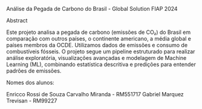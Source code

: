 Análise da Pegada de Carbono do Brasil - Global Solution FIAP 2024

Abstract

Este projeto analisa a pegada de carbono (emissões de CO₂) do Brasil em comparação com outros países, o continente americano, a média global e países membros da OCDE. Utilizamos dados de emissões e consumo de combustíveis fósseis. O projeto segue um pipeline estruturado para realizar análise exploratória, visualizações avançadas e modelagem de Machine Learning (ML), combinando estatística descritiva e predições para entender padrões de emissões.

Nomes dos alunos:

Enricco Rossi de Souza Carvalho Miranda - RM551717
Gabriel Marquez Trevisan - RM99227
